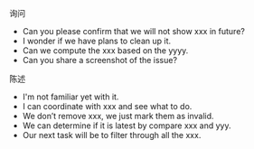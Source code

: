 询问

- Can you please confirm that we will not show xxx in future?
- I wonder if we have plans to clean up it.
- Can we compute the xxx based on the yyyy. 
- Can you share a screenshot of the issue?

陈述

- I'm not familiar yet with it. 
- I can coordinate with xxx and see what to do.
- We don’t remove xxx, we just mark them as invalid.
- We can determine if it is latest by compare xxx and yyy.
- Our next task will be to filter through all the xxx.

